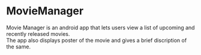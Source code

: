 # MovieManager
Movie Manager is an android app that lets users view a list of upcoming and recently released movies.\
The app also displays poster of the movie and gives a brief discription of the same.
